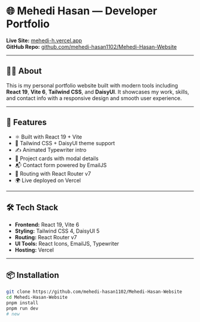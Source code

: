 # 🌐 Mehedi Hasan — Developer Portfolio

**Live Site:** [mehedi-h.vercel.app](https://mehedi-h.vercel.app)  
**GitHub Repo:** [github.com/mehedi-hasan1102/Mehedi-Hasan-Website](https://github.com/mehedi-hasan1102/Mehedi-Hasan-Website)

---

## 🧑‍💻 About

This is my personal portfolio website built with modern tools including **React 19**, **Vite 6**, **Tailwind CSS**, and **DaisyUI**. It showcases my work, skills, and contact info with a responsive design and smooth user experience.

---

## 🚀 Features

- ⚛️ Built with React 19 + Vite
- 🎨 Tailwind CSS + DaisyUI theme support
- ✍️ Animated Typewriter intro
- 📁 Project cards with modal details
- 📬 Contact form powered by EmailJS
- 🔀 Routing with React Router v7
- 🌍 Live deployed on Vercel

---

## 🛠️ Tech Stack

- **Frontend:** React 19, Vite 6  
- **Styling:** Tailwind CSS 4, DaisyUI 5  
- **Routing:** React Router v7  
- **UI Tools:** React Icons, EmailJS, Typewriter  
- **Hosting:** Vercel  

---

## 📦 Installation

```bash
git clone https://github.com/mehedi-hasan1102/Mehedi-Hasan-Website
cd Mehedi-Hasan-Website
pnpm install
pnpm run dev
# new
